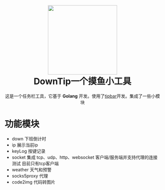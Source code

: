 <h1 align="center">
  <img src="https://danbai-cloud.oss-cn-chengdu.aliyuncs.com/uploads%2F2021%2F09%2F10%2FIqxt9OW6_icon.png" width="224px"/><br/>
  DownTip一个摸鱼小工具
</h1>
<p align="center">
这是一个任务栏工具，它基于 <b>Golang</b> 开发。使用了<a target="_blank" href="https://github.com/danbai/tipbar">tipbar</a>开发。集成了一些小模块</p>

# 功能模块
- down 下班倒计时
- ip 展示当前ip
- keyLog 按键记录
- socket 集成 tcp、udp、http、websocket 客户端/服务端并支持代理的连接测试 目前只有tcp客户端
- weather 天气和预警
- socks5proxy 代理
- code2img 代码转图片
